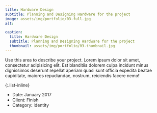 ```yaml
---
title: Hardware Design
subtitle: Planning and Designing Hardware for the project
image: assets/img/portfolio/03-full.jpg
alt: 

caption:
  title: Hardware Design
  subtitle: Planning and Designing Hardware for the project
  thumbnail: assets/img/portfolio/03-thumbnail.jpg
---
```

Use this area to describe your project. Lorem ipsum dolor sit amet, consectetur adipisicing elit. Est blanditiis dolorem culpa incidunt minus dignissimos deserunt repellat aperiam quasi sunt officia expedita beatae cupiditate, maiores repudiandae, nostrum, reiciendis facere nemo!

{:.list-inline}
- Date: January 2017
- Client: Finish
- Category: Identity

